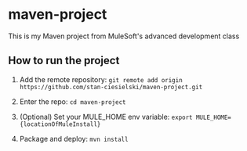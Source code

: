# maven-project

This is my Maven project from MuleSoft's advanced development class

## How to run the project

1. Add the remote repository: `git remote add origin https://github.com/stan-ciesielski/maven-project.git`

1. Enter the repo: `cd maven-project`

1. (Optional) Set your MULE_HOME env variable: `export MULE_HOME={locationOfMuleInstall}`

1. Package and deploy: `mvn install`
